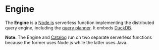 # Engine

The **Engine** is a [Node.js](https://nodejs.org/en/) serverless function implementing the distributed query engine, including the [query planner](Query%20Planner.md). It embeds [DuckDB](https://duckdb.org/docs/api/nodejs/overview.html).

**Note**: The Engine and [Catalog](../catalog/README.md) run on two separate serverless functions because the former uses Node.js while the latter uses Java.
